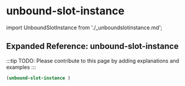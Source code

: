 # unbound-slot-instance

import UnboundSlotInstance from './_unboundslotinstance.md';

<UnboundSlotInstance />

## Expanded Reference: unbound-slot-instance

:::tip
TODO: Please contribute to this page by adding explanations and examples
:::

```lisp
(unbound-slot-instance )
```
